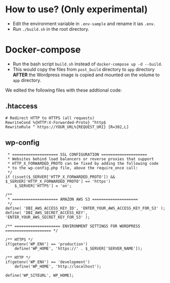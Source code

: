 # How to use? (Only experimental)
- Edit the environment variable in `.env-sample` and rename it ias `.env`.
- Run `./build.sh` in the root directory.

# Docker-compose
- Run the bash script `build.sh` instead of `docker-compose up -d --build`.
- This would copy the files from `post_build` directory to `app` directory **AFTER** the Wordpress image is copied and mounted on the volume to `app` directory.

We edited the following files with these addtional code:
## .htaccess

```
# Redirect HTTP to HTTPS (all requests)
RewriteCond %{HTTP:X-Forwarded-Proto} ^http$
RewriteRule ^ https://YOUR_URL%{REQUEST_URI} [R=302,L]
```

## wp-config
```
 * ==================== SSL CONFIGURATION ====================
 * Websites behind load balancers or reverse proxies that support
 * HTTP_X_FORWARDED_PROTO can be fixed by adding the following code 
 * to the wp-config.php file, above the require_once call:
 */
if (isset($_SERVER['HTTP_X_FORWARDED_PROTO']) && $_SERVER['HTTP_X_FORWARDED_PROTO'] == 'https')
	$_SERVER['HTTPS'] = 'on';

/**
 * ==================== AMAZON AWS S3 ====================
 */
define( 'DBI_AWS_ACCESS_KEY_ID', 'ENTER_YOUR_AWS_ACCESS_KEY_FOR_S3' );
define( 'DBI_AWS_SECRET_ACCESS_KEY', 'ENTER_YOUR_AWS_SECRET_KEY_FOR_S3' );

/** ==================== ENVIRONMENT SETTINGS FOR WORDPRESS ==================== */

/** HTTPS */
if(getenv('WP_ENV') == 'production')
	define('WP_HOME', 'https://' . $_SERVER['SERVER_NAME']);

/** HTTP */
if(getenv('WP_ENV') == 'development')
	define('WP_HOME', 'http://localhost');
	
define('WP_SITEURL', WP_HOME);
```